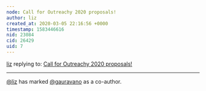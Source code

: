 ```yaml
---
node: Call for Outreachy 2020 proposals!
author: liz
created_at: 2020-03-05 22:16:56 +0000
timestamp: 1583446616
nid: 23084
cid: 26429
uid: 7
---
```




[liz](../profile/liz) replying to: [Call for Outreachy 2020 proposals!](../notes/liz/03-09-2020/call-for-outreachy-2020-proposals)

----
 [@liz](/profile/liz) has marked [@gauravano](/profile/gauravano) as a co-author. 